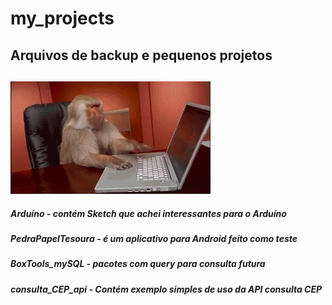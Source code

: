 # my_projects
## Arquivos de backup e pequenos projetos
##
<img src="https://github.com/LuizSimoes/my_projects/blob/master/cat-typing-22.gif">

##### Arduíno - contém Sketch que achei interessantes para o Arduíno
##### PedraPapelTesoura - é um aplicativo para Android feito como teste
##### BoxTools_mySQL - pacotes com query para consulta futura
##### consulta_CEP_api -  Contém exemplo simples de uso da API consulta CEP

